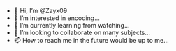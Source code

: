 - 👋 Hi, I’m @Zayx09
- 👀 I’m interested in encoding...
- 🌱 I’m currently learning from watching...
- 💞️ I’m looking to collaborate on many subjects...
- 📫 How to reach me in the future would be up to me...

<!---
Zayx09/Zayx09 is a ✨ special ✨ repository because its `README.md` (this file) appears on your GitHub profile.
You can click the Preview link to take a look at your changes.
--->
